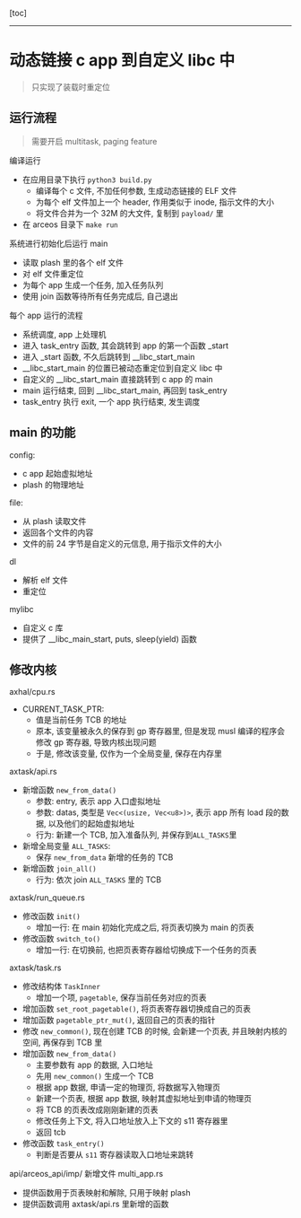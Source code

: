 [toc]

----

# 动态链接 c app 到自定义 libc 中

> 只实现了装载时重定位

## 运行流程

> 需要开启 multitask, paging feature

编译运行
- 在应用目录下执行 `python3 build.py`
  - 编译每个 c 文件, 不加任何参数, 生成动态链接的 ELF 文件
  - 为每个 elf 文件加上一个 header, 作用类似于 inode, 指示文件的大小
  - 将文件合并为一个 32M 的大文件, 复制到 `payload/` 里
- 在 arceos 目录下 `make run`

系统进行初始化后运行 main
- 读取 plash 里的各个 elf 文件
- 对 elf 文件重定位
- 为每个 app 生成一个任务, 加入任务队列
- 使用 join 函数等待所有任务完成后, 自己退出

每个 app 运行的流程
- 系统调度, app 上处理机
- 进入 task_entry 函数, 其会跳转到 app 的第一个函数 _start
- 进入 _start 函数, 不久后跳转到 __libc_start_main
- __libc_start_main 的位置已被动态重定位到自定义 libc 中
- 自定义的 __libc_start_main 直接跳转到 c app 的 main
- main 运行结束, 回到 __libc_start_main, 再回到 task_entry
- task_entry 执行 exit, 一个 app 执行结束, 发生调度

## main 的功能

config: 
- c app 起始虚拟地址
- plash 的物理地址

file:
- 从 plash 读取文件
- 返回各个文件的内容
- 文件的前 24 字节是自定义的元信息, 用于指示文件的大小

dl
- 解析 elf 文件
- 重定位

mylibc
- 自定义 c 库
- 提供了 __libc_main_start, puts, sleep(yield) 函数


## 修改内核

axhal/cpu.rs
- CURRENT_TASK_PTR: 
  - 值是当前任务 TCB 的地址
  - 原本, 该变量被永久的保存到 gp 寄存器里, 但是发现 musl 编译的程序会修改 gp 寄存器, 导致内核出现问题
  - 于是, 修改该变量, 仅作为一个全局变量, 保存在内存里

axtask/api.rs
- 新增函数 `new_from_data()`
  - 参数: entry, 表示 app 入口虚拟地址
  - 参数: datas, 类型是 `Vec<(usize, Vec<u8>)>`, 表示 app 所有 load 段的数据, 以及他们的起始虚拟地址
  - 行为: 新建一个 TCB, 加入准备队列, 并保存到`ALL_TASKS`里
- 新增全局变量 `ALL_TASKS`: 
  - 保存 `new_from_data` 新增的任务的 TCB
- 新增函数 `join_all()`
  - 行为: 依次 join `ALL_TASKS` 里的 TCB

axtask/run_queue.rs
- 修改函数 `init()`
  - 增加一行: 在 main 初始化完成之后, 将页表切换为 main 的页表
- 修改函数 `switch_to()`
  - 增加一行: 在切换前, 也把页表寄存器给切换成下一个任务的页表

axtask/task.rs
- 修改结构体 `TaskInner`
  - 增加一个项, `pagetable`, 保存当前任务对应的页表
- 增加函数 `set_root_pagetable()`, 将页表寄存器切换成自己的页表
- 增加函数 `pagetable_ptr_mut()`, 返回自己的页表的指针
- 修改 `new_common()`, 现在创建 TCB 的时候, 会新建一个页表, 并且映射内核的空间, 再保存到 TCB 里
- 增加函数 `new_from_data()`
  - 主要参数有 app 的数据, 入口地址
  - 先用 `new_common()` 生成一个 TCB
  - 根据 app 数据, 申请一定的物理页, 将数据写入物理页
  - 新建一个页表, 根据 app 数据, 映射其虚拟地址到申请的物理页
  - 将 TCB 的页表改成刚刚新建的页表
  - 修改任务上下文, 将入口地址放入上下文的 s11 寄存器里
  - 返回 tcb
- 修改函数 `task_entry()`
  - 判断是否要从 `s11` 寄存器读取入口地址来跳转


api/arceos_api/imp/ 新增文件 multi_app.rs
- 提供函数用于页表映射和解除, 只用于映射 plash 
- 提供函数调用 axtask/api.rs 里新增的函数


